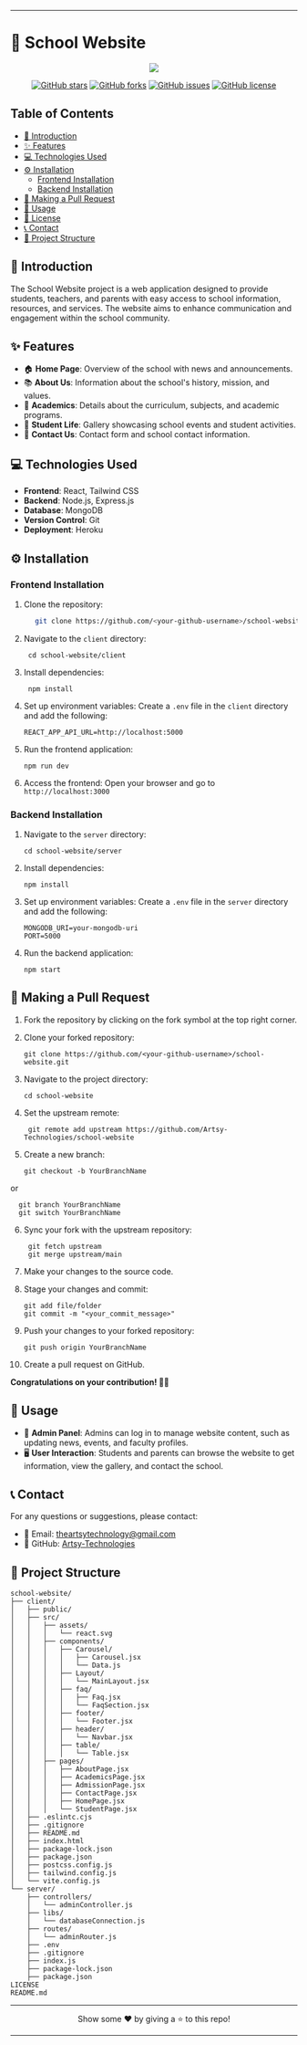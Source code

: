 * * *

# 🏫 School Website

<div align="center">  <img src="https://readme-typing-svg.herokuapp.com?color=45ffaa&size=40&width=900&height=80&lines=Welcome+to+the+School+Website!"/></div>

<p align="center">  <a href="https://github.com/Artsy-Technologies/school-website"><img src="https://img.shields.io/github/stars/Artsy-Technologies/school-website" alt="GitHub stars"></a>  <a href="https://github.com/Artsy-Technologies/school-website"><img src="https://img.shields.io/github/forks/Artsy-Technologies/school-website" alt="GitHub forks"></a>  <a href="https://github.com/Artsy-Technologies/school-website"><img src="https://img.shields.io/github/issues/Artsy-Technologies/school-website" alt="GitHub issues"></a>  <a href="https://github.com/Artsy-Technologies/school-website"><img src="https://img.shields.io/github/license/Artsy-Technologies/school-website" alt="GitHub license"></a></p>

## Table of Contents

* [📖 Introduction](#-introduction)
* [✨ Features](#-features)
* [💻 Technologies Used](#-technologies-used)
* [⚙️ Installation](#%EF%B8%8F-installation)
  * [Frontend Installation](#frontend-installation)
  * [Backend Installation](#backend-installation)
* [🔄 Making a Pull Request](#-making-a-pull-request)
* [🚀 Usage](#-usage)
* [📜 License](#-license)
* [📞 Contact](#-contact)
* [📂 Project Structure](#-project-structure)

## 📖 Introduction

The School Website project is a web application designed to provide students, teachers, and parents with easy access to school information, resources, and services. The website aims to enhance communication and engagement within the school community.

## ✨ Features

* 🏠 **Home Page**: Overview of the school with news and announcements.
* 📚 **About Us**: Information about the school's history, mission, and values.
* 📖 **Academics**: Details about the curriculum, subjects, and academic programs.
* 👥 **Student Life**: Gallery showcasing school events and student activities.
* 📧 **Contact Us**: Contact form and school contact information.

## 💻 Technologies Used

* **Frontend**: React, Tailwind CSS
* **Backend**: Node.js, Express.js
* **Database**: MongoDB
* **Version Control**: Git
* **Deployment**: Heroku

## ⚙️ Installation

### Frontend Installation

1. Clone the repository:
```bash
      git clone https://github.com/<your-github-username>/school-website.git
```
  
2. Navigate to the `client` directory:
  
     ```
      cd school-website/client
     ```
  
4. Install dependencies:
  
     ```
      npm install
     ```
  
6. Set up environment variables: Create a `.env` file in the `client` directory and add the following:
  
      ```
      REACT_APP_API_URL=http://localhost:5000
      ```
  
7. Run the frontend application:
  
      ```
      npm run dev
      ```
  
8. Access the frontend: Open your browser and go to `http://localhost:3000`
  

### Backend Installation

1. Navigate to the `server` directory:
  
      ```
      cd school-website/server
      ```
  
2. Install dependencies:
  
      ```
      npm install
      ```
  
3. Set up environment variables: Create a `.env` file in the `server` directory and add the following:
  
      ```
      MONGODB_URI=your-mongodb-uri
      PORT=5000
      ```
  
4. Run the backend application:
  
      ```
      npm start
      ```
  

## 🔄 Making a Pull Request

1. Fork the repository by clicking on the fork symbol at the top right corner.
  
2. Clone your forked repository:
  
     ```
     git clone https://github.com/<your-github-username>/school-website.git
     ```
  
3. Navigate to the project directory:
  
      ```
      cd school-website
      ```
  
4. Set the upstream remote:
  
     ```
      git remote add upstream https://github.com/Artsy-Technologies/school-website
     ```
  
6. Create a new branch:
  
      ```
      git checkout -b YourBranchName
      ```
  
  or
  
      git branch YourBranchName
      git switch YourBranchName
  
6. Sync your fork with the upstream repository:
  
     ```
      git fetch upstream
      git merge upstream/main
     ```
  
7. Make your changes to the source code.
  
8. Stage your changes and commit:
  
      ```
      git add file/folder
      git commit -m "<your_commit_message>"
      ```
  
9. Push your changes to your forked repository:
  
      ```
      git push origin YourBranchName
      ```
  
10. Create a pull request on GitHub.
  

**Congratulations on your contribution! 🙌🏼**

## 🚀 Usage

* 🔐 **Admin Panel**: Admins can log in to manage website content, such as updating news, events, and faculty profiles.
* 🖥️ **User Interaction**: Students and parents can browse the website to get information, view the gallery, and contact the school.

## 📞 Contact

For any questions or suggestions, please contact:

* 📧 Email: theartsytechnology@gmail.com
* 🐙 GitHub: [Artsy-Technologies](https://github.com/Artsy-Technologies/school-website/tree/main)

## 📂 Project Structure

    school-website/
    ├── client/
    │   ├── public/
    │   ├── src/
    │   │   ├── assets/
    │   │   │   └── react.svg
    │   │   ├── components/
    │   │   │   ├── Carousel/
    │   │   │   │   ├── Carousel.jsx
    │   │   │   │   └── Data.js
    │   │   │   ├── Layout/
    │   │   │   │   └── MainLayout.jsx
    │   │   │   ├── faq/
    │   │   │   │   ├── Faq.jsx
    │   │   │   │   └── FaqSection.jsx
    │   │   │   ├── footer/
    │   │   │   │   └── Footer.jsx
    │   │   │   ├── header/
    │   │   │   │   └── Navbar.jsx
    │   │   │   ├── table/
    │   │   │   │   └── Table.jsx
    │   │   ├── pages/
    │   │   │   ├── AboutPage.jsx
    │   │   │   ├── AcademicsPage.jsx
    │   │   │   ├── AdmissionPage.jsx
    │   │   │   ├── ContactPage.jsx
    │   │   │   ├── HomePage.jsx
    │   │   │   └── StudentPage.jsx
    │   ├── .eslintc.cjs
    │   ├── .gitignore
    │   ├── README.md
    │   ├── index.html
    │   ├── package-lock.json
    │   ├── package.json
    │   ├── postcss.config.js
    │   ├── tailwind.config.js
    │   └── vite.config.js
    └── server/
        ├── controllers/
        │   └── adminController.js
        ├── libs/
        │   └── databaseConnection.js
        ├── routes/
        │   └── adminRouter.js
        ├── .env
        ├── .gitignore
        ├── index.js
        ├── package-lock.json
        ├── package.json
    LICENSE
    README.md

* * *

<p align="center">Show some ❤️ by giving a ⭐️ to this repo!</p>

* * *
